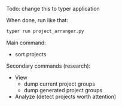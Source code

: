 Todo: change this to typer application

When done, run like that:
```bash
typer run project_arranger.py
```

Main command:
- sort projects

Secondary commands (research):
- View 
  - dump current project groups
  - dump generated project groups
- Analyze (detect projects worth attention)